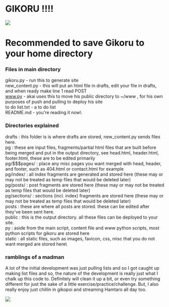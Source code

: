 # GIKORU !!!!
![](https://booru.gikopoi.com/_images/1675480a36b6a1c8cbb815a1fa9fd93b/184%20-%20gikoru.png)

# Recommended to save Gikoru to your home directory

### Files in main directory
gikoru.py - run this to generate site\
new_content.py - this will put an html file in drafts, edit your file in drafts, and when ready make line 1 read POST\
www.py - akai uses this to move his public directory to ~/www , for his own purposes of push and pulling to deploy his site\
to do list.txt - a to do list\
README.md - you're reading it now\

### Directories explained

drafts : this folder is is where drafts are stored, new_content.py sends files here.\
pg : these are input files, fragments/partial html files that are built before being merged and put in the output directory, see head.html, header.html, footer.html, these are to be edited primarily\
pg/$$$pages/ : place any misc pages you want merged with head, header, and footer, such as 404.html or contact.html for example\
pg/index/ : all index fragments are generated and stored here (these may or may not be treated as temp files that would be deleted later)\
pg/posts/ : post fragments are stored here (these may or may not be treated as temp files that would be deleted later)\
pg/sections/ : sections (incl. index) fragments are stored here (these may or may not be treated as temp files that would be deleted later)\
posts : these are where all posts are stored. these can be edited after they've been sent here.\
public : this is the output directory. all these files can be deployed to your site.\
py : aside from the main script, content file and www python scripts, most python scripts for gikoru are stored here\
static : all static files, such as images, favicon, css, misc that you do not want merged are stored here\

### ramblings of a madman

A lot of the initial development was just pulling lists and so I got caught up making list files and so, the nature of the development is really just what I chalk up this code to. Definitely will clean it up a bit, or even try something different for just the sake of a little exercise/practice/challenge.
But, I also really enjoy just chillin in gikopoi and streaming Hamtaro all day too.

![](https://booru.gikopoi.com/_images/467a753d771eeb26b5a1014e05d0ee60/185%20-%20akai%20coffee%20lazy%20moon.png)